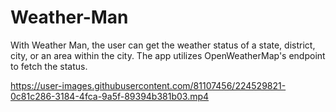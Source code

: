 # Weather-Man

With Weather Man, the user can get the weather status of a state, district, city, or an area within the city.
The app utilizes OpenWeatherMap's endpoint to fetch the status.

https://user-images.githubusercontent.com/81107456/224529821-0c81c286-3184-4fca-9a5f-89394b381b03.mp4

